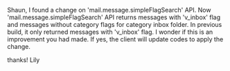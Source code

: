 Shaun,
I found a change on 'mail.message.simpleFlagSearch' API.
Now 'mail.message.simpleFlagSearch' API returns messages with 'v_inbox' flag and messages without category flags for category inbox folder. 
In previous build, it only returned messages with 'v_inbox' flag.
I wonder if this is an improvement you had made.
If yes, the client will update codes to apply the change.

thanks!
Lily
